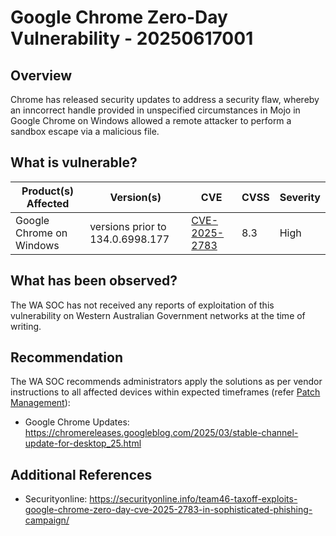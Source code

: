 # Google Chrome Zero-Day Vulnerability - 20250617001

## Overview

Chrome has released security updates to address a security flaw, whereby an inncorrect handle provided in unspecified circumstances in Mojo in Google Chrome on Windows allowed a remote attacker to perform a sandbox escape via a malicious file.

## What is vulnerable?

| Product(s) Affected  | Version(s)                                                    | CVE                                                                                                                                  | CVSS         | Severity       |
| -------------------- | ------------------------------------------------------------- | ------------------------------------------------------------------------------------------------------------------------------------ | ------------ | -------------- |
|  Google Chrome on Windows | versions prior to 134.0.6998.177| [CVE-2025-2783](https://nvd.nist.gov/vuln/detail/CVE-2025-2783) | 8.3 | High |

## What has been observed?

The WA SOC has not received any reports of exploitation of this vulnerability on Western Australian Government networks at the time of writing.

## Recommendation

The WA SOC recommends administrators apply the solutions as per vendor instructions to all affected devices within expected timeframes (refer [Patch Management](../guidelines/patch-management.md)):

- Google Chrome Updates: <https://chromereleases.googleblog.com/2025/03/stable-channel-update-for-desktop_25.html>

## Additional References

- Securityonline: <https://securityonline.info/team46-taxoff-exploits-google-chrome-zero-day-cve-2025-2783-in-sophisticated-phishing-campaign/>
